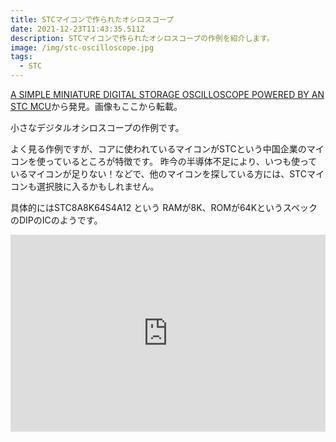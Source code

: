 ```yaml
---
title: STCマイコンで作られたオシロスコープ
date: 2021-12-23T11:43:35.511Z
description: STCマイコンで作られたオシロスコープの作例を紹介します。
image: /img/stc-oscilloscope.jpg
tags:
  - STC
---
```

[A SIMPLE MINIATURE DIGITAL STORAGE OSCILLOSCOPE POWERED BY AN STC MCU](https://www.electronics-lab.com/simple-miniature-digital-storage-oscilloscope-powered-stc-mcu/)から発見。画像もここから転載。

小さなデジタルオシロスコープの作例です。

よく見る作例ですが、コアに使われているマイコンがSTCという中国企業のマイコンを使っているところが特徴です。
昨今の半導体不足により、いつも使っているマイコンが足りない！などで、他のマイコンを探している方には、STCマイコンも選択肢に入るかもしれません。

具体的にはSTC8A8K64S4A12 という RAMが8K、ROMが64KというスペックのDIPのICのようです。

<iframe width="100%" height="315" src="https://www.youtube.com/embed/c6gBv6Jcz7w" title="YouTube video player" frameborder="0" allow="accelerometer; autoplay; clipboard-write; encrypted-media; gyroscope; picture-in-picture" allowfullscreen></iframe>
